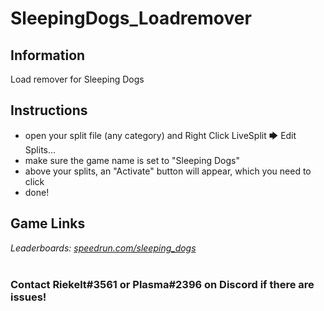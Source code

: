 # SleepingDogs_Loadremover
## Information
Load remover for Sleeping Dogs

## Instructions
* open your split file (any category) and Right Click LiveSplit 🡆 Edit Splits...
* make sure the game name is set to "Sleeping Dogs"
* above your splits, an "Activate" button will appear, which you need to click
* done!
## Game Links
*Leaderboards: [speedrun.com/sleeping_dogs](https://speedrun.com/sleeping_dogs)*  ​  
​
### Contact Riekelt#3561 or Plasma#2396 on Discord if there are issues!
